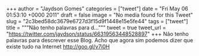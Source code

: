 
+++
author = "Jaydson Gomes"
categories = ["tweet"]
date = "Fri May 06 01:53:10 +0000 2011"
draft = false
image = "No media found for this Tweet"
slug = "2c3bed58dc3679e6727d3f15d9f1448e15e5fe44"
tags = ["tweet"]
title = """Não tenho palavras para d..."""
tweet = true
tweet_url = "https://twitter.com/jaydson/status/66319563448528897"
+++
Não tenho palavras para descrever esse Blog. Acho que agora sim podemos dizer que existe tudo na Internet http://goo.gl/v7i0H
